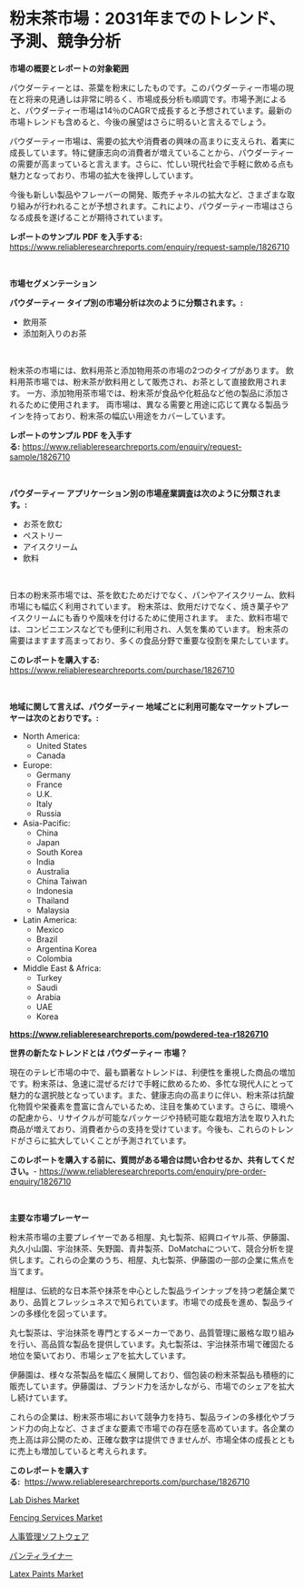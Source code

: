 <p><h1>粉末茶市場：2031年までのトレンド、予測、競争分析</h1></p><p><strong>市場の概要とレポートの対象範囲</strong></p>
<p><p>パウダーティーとは、茶葉を粉末にしたものです。このパウダーティー市場の現在と将来の見通しは非常に明るく、市場成長分析も順調です。市場予測によると、パウダーティー市場は14％のCAGRで成長すると予想されています。最新の市場トレンドも含めると、今後の展望はさらに明るいと言えるでしょう。</p><p>パウダーティー市場は、需要の拡大や消費者の興味の高まりに支えられ、着実に成長しています。特に健康志向の消費者が増えていることから、パウダーティーの需要が高まっていると言えます。さらに、忙しい現代社会で手軽に飲める点も魅力となっており、市場の拡大を後押ししています。</p><p>今後も新しい製品やフレーバーの開発、販売チャネルの拡大など、さまざまな取り組みが行われることが予想されます。これにより、パウダーティー市場はさらなる成長を遂げることが期待されています。</p></p>
<p><strong>レポートのサンプル PDF を入手する:</strong> <a href="https://www.reliableresearchreports.com/enquiry/request-sample/1826710">https://www.reliableresearchreports.com/enquiry/request-sample/1826710</a></p>
<p>&nbsp;</p>
<p><strong>市場セグメンテーション</strong></p>
<p><strong>パウダーティー タイプ別の市場分析は次のように分類されます。:</strong></p>
<p><ul><li>飲用茶</li><li>添加剤入りのお茶</li></ul></p>
<p>&nbsp;</p>
<p><p>粉末茶の市場には、飲料用茶と添加物用茶の市場の2つのタイプがあります。 飲料用茶市場では、粉末茶が飲料用として販売され、お茶として直接飲用されます。 一方、添加物用茶市場では、粉末茶が食品や化粧品など他の製品に添加されるために使用されます。 両市場は、異なる需要と用途に応じて異なる製品ラインを持っており、粉末茶の幅広い用途をカバーしています。</p></p>
<p><strong>レポートのサンプル PDF を入手する:</strong>&nbsp;<a href="https://www.reliableresearchreports.com/enquiry/request-sample/1826710">https://www.reliableresearchreports.com/enquiry/request-sample/1826710</a></p>
<p>&nbsp;</p>
<p><strong> パウダーティー アプリケーション別の市場産業調査は次のように分類されます。:</strong></p>
<p><ul><li>お茶を飲む</li><li>ペストリー</li><li>アイスクリーム</li><li>飲料</li></ul></p>
<p>&nbsp;</p>
<p><p>日本の粉末茶市場では、茶を飲むためだけでなく、パンやアイスクリーム、飲料市場にも幅広く利用されています。 粉末茶は、飲用だけでなく、焼き菓子やアイスクリームにも香りや風味を付けるために使用されます。 また、飲料市場では、コンビニエンスなどでも便利に利用され、人気を集めています。 粉末茶の需要はますます高まっており、多くの食品分野で重要な役割を果たしています。</p></p>
<p><strong>このレポートを購入する:</strong>&nbsp; <a href="https://www.reliableresearchreports.com/purchase/1826710">https://www.reliableresearchreports.com/purchase/1826710</a></p>
<p>&nbsp;</p>
<p><strong>地域に関して言えば、パウダーティー 地域ごとに利用可能なマーケットプレーヤーは次のとおりです。:</strong></p>
<p><ul>
    <li>
        North America:
        <ul>
            <li>United States</li>
            <li>Canada</li>
        </ul>
    </li>
    <li>
        Europe:
        <ul>
            <li>Germany</li>
            <li>France</li>
            <li>U.K.</li>
            <li>Italy</li>
            <li>Russia</li>
        </ul>
    </li>
    <li>
        Asia-Pacific:
        <ul>
            <li>China</li>
            <li>Japan</li>
            <li>South Korea</li>
            <li>India</li>
            <li>Australia</li>
            <li>China Taiwan</li>
            <li>Indonesia</li>
            <li>Thailand</li>
            <li>Malaysia</li>
        </ul>
    </li>
    <li>
        Latin America:
        <ul>
            <li>Mexico</li>
            <li>Brazil</li>
            <li>Argentina Korea</li>
            <li>Colombia</li>
        </ul>
    </li>
    <li>
        Middle East & Africa:
        <ul>
            <li>Turkey</li>
            <li>Saudi</li>
            <li>Arabia</li>
            <li>UAE</li>
            <li>Korea</li>
        </ul>
    </li>
    </ul></p>
<p><strong><a href="https://www.reliableresearchreports.com/powdered-tea-r1826710">https://www.reliableresearchreports.com/powdered-tea-r1826710</a></strong>&nbsp;</p>
<p><strong>世界の新たなトレンドとは パウダーティー 市場？</strong></p>
<p><p>現在のテレビ市場の中で、最も顕著なトレンドは、利便性を重視した商品の増加です。粉末茶は、急速に混ぜるだけで手軽に飲めるため、多忙な現代人にとって魅力的な選択肢となっています。また、健康志向の高まりに伴い、粉末茶は抗酸化物質や栄養素を豊富に含んでいるため、注目を集めています。さらに、環境への配慮から、リサイクルが可能なパッケージや持続可能な栽培方法を取り入れた商品が増えており、消費者からの支持を受けています。今後も、これらのトレンドがさらに拡大していくことが予測されています。</p></p>
<p><strong>このレポートを購入する前に、質問がある場合は問い合わせるか、共有してください。</strong>- <a href="https://www.reliableresearchreports.com/enquiry/pre-order-enquiry/1826710">https://www.reliableresearchreports.com/enquiry/pre-order-enquiry/1826710</a></p>
<p>&nbsp;</p>
<p><strong>主要な市場プレーヤー</strong></p>
<p><p>粉末茶市場の主要プレイヤーである相屋、丸七製茶、紹興ロイヤル茶、伊藤園、丸久小山園、宇治抹茶、矢野園、青井製茶、DoMatchaについて、競合分析を提供します。これらの企業のうち、相屋、丸七製茶、伊藤園の一部の企業に焦点を当てます。</p><p>相屋は、伝統的な日本茶や抹茶を中心とした製品ラインナップを持つ老舗企業であり、品質とフレッシュネスで知られています。市場での成長を進め、製品ラインの多様化を図っています。</p><p>丸七製茶は、宇治抹茶を専門とするメーカーであり、品質管理に厳格な取り組みを行い、高品質な製品を提供しています。丸七製茶は、宇治抹茶市場で確固たる地位を築いており、市場シェアを拡大しています。</p><p>伊藤園は、様々な茶製品を幅広く展開しており、個包装の粉末茶製品も積極的に販売しています。伊藤園は、ブランド力を活かしながら、市場でのシェアを拡大し続けています。</p><p>これらの企業は、粉末茶市場において競争力を持ち、製品ラインの多様化やブランド力の向上など、さまざまな要素で市場での存在感を高めています。各企業の売上高は非公開のため、正確な数字は提供できませんが、市場全体の成長とともに売上も増加していると考えられます。</p></p>
<p><strong>このレポートを購入する:</strong>&nbsp;&nbsp;<a href="https://www.reliableresearchreports.com/purchase/1826710">https://www.reliableresearchreports.com/purchase/1826710</a></p>
<p><p><a href="https://www.linkedin.com/pulse/lab-dishes-market-trends-analysis-forecasted-period-2024-2031-opjxe?trackingId=LLz1M7Ivj%2BCfJZYjoumKUQ%3D%3D">Lab Dishes Market</a></p><p><a href="https://github.com/dringals/Market-Research-Report-List-3/blob/main/fencing-services-market.md">Fencing Services Market</a></p><p><a href="https://medium.com/@chrispbacon162023/%E4%BA%BA%E6%9D%90%E7%AE%A1%E7%90%86%E3%82%BD%E3%83%95%E3%83%88%E3%82%A6%E3%82%A7%E3%82%A2%E5%B8%82%E5%A0%B4%E3%81%AE%E8%A6%8F%E6%A8%A1%E3%81%A8%E5%B8%82%E5%A0%B4%E5%8B%95%E5%90%91-%E5%AE%8C%E5%85%A8%E3%81%AA%E6%A5%AD%E7%95%8C%E6%A6%82%E8%A6%81-2024%E5%B9%B4%E3%81%8B%E3%82%892031%E5%B9%B4%E3%81%BE%E3%81%A7-c74f5b0b1063">人事管理ソフトウェア</a></p><p><a href="https://github.com/lily-u-genius/Market-Research-Report-List-1/blob/main/758599132245.md">パンティライナー</a></p><p><a href="https://www.linkedin.com/pulse/insights-latex-paints-market-size-analysing-share-trends-growth-uxxge?trackingId=NKKsr%2FLTioXVswE0WVjuhw%3D%3D">Latex Paints Market</a></p></p>
